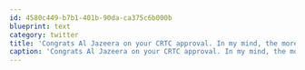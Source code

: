 ```yaml
---
id: 4580c449-b7b1-401b-90da-ca375c6b000b
blueprint: text
category: twitter
title: 'Congrats Al Jazeera on your CRTC approval. In my mind, the more perspectives, the better http://bit.ly/5sVlQ5 #aljazeera'
caption: 'Congrats Al Jazeera on your CRTC approval. In my mind, the more perspectives, the better http://bit.ly/5sVlQ5 <span class="hashtag hashtag_local">#<a href="http://tweettemp.darylchymko.ca/?tag=aljazeera">aljazeera</a>'
---
```

